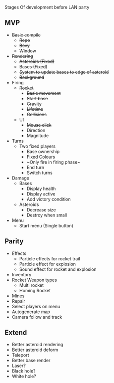 Stages Of development before LAN party

## MVP
+ ~~Basic compile~~
  + ~~Repo~~
  + ~~Bevy~~
  + ~~Window~~
+ ~~Rendering~~
  + ~~Asteroids (Fixed)~~
  + ~~Bases (Fixed)~~
  + ~~System to update bases to edge of asteroid~~
  + ~~Background~~
+ Firing
  + ~~Rocket~~
    + ~~Basic movement~~
    + ~~Start base~~
    + ~~Gravity~~
    + ~~Lifetime~~
    + ~~Collisions~~
  + UI 
    + ~~Mouse click~~
    + Direction
    + Magnitude
+ Turns
  + Two fixed players
    + Base ownership
    + Fixed Colours
    + ~Only fire in firing phase~
    + End turn
    + Switch turns
+ Damage
  + Bases
    + Display health
    + Display active
    + Add victory condition
  + Asteroids
    + Decrease size
    + Destroy when small
+ Menu
  + Start menu (Single button)

## Parity
+ Effects
  + Particle effects for rocket trail
  + Particle effect for explosion
  + Sound effect for rocket and explosion
+ Inventory
+ Rocket Weapon types
  + Multi rocket
  + Homing Rocket
+ Mines
+ Repair
+ Select players on menu
+ Autogenerate map
+ Camera follow and track

## Extend
+ Better asteroid rendering
+ Better asteroid deform
+ Teleport
+ Better base render
+ Laser?
+ Black hole?
+ White hole?
